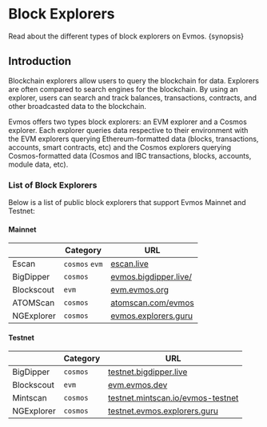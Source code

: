 <!--
order: 3
-->

# Block Explorers

Read about the different types of block explorers on Evmos. {synopsis}

## Introduction

Blockchain explorers allow users to query the blockchain for data. Explorers are often compared to search engines for the blockchain. By using an explorer, users can search and track balances, transactions, contracts, and other broadcasted data to the blockchain.

Evmos offers two types block explorers: an EVM explorer and a Cosmos explorer. Each explorer queries data respective to their environment with the EVM explorers querying Ethereum-formatted data (blocks, transactions, accounts, smart contracts, etc) and the Cosmos explorers querying Cosmos-formatted data (Cosmos and IBC transactions, blocks, accounts, module data, etc).

### List of Block Explorers

Below is a list of public block explorers that support Evmos Mainnet and Testnet:

#### Mainnet

|            | Category       | URL                                                    |
| ---------- | -------------- | ------------------------------------------------------ |
| Escan      | `cosmos` `evm` | [escan.live](https://escan.live)                       |
| BigDipper  | `cosmos`       | [evmos.bigdipper.live/](https://evmos.bigdipper.live/) |
| Blockscout | `evm`          | [evm.evmos.org](https://evm.evmos.org/)                |
| ATOMScan   | `cosmos`       | [atomscan.com/evmos](https://atomscan.com/evmos)       |
| NGExplorer | `cosmos`       | [evmos.explorers.guru](https://evmos.explorers.guru)   |

#### Testnet

|            | Category | URL                                                                            |
| ---------- | -------- | ------------------------------------------------------------------------------ |
| BigDipper  | `cosmos` | [testnet.bigdipper.live](https://testnet.evmos.bigdipper.live/)                |
| Blockscout | `evm`    | [evm.evmos.dev](https://evm.evmos.dev/)                                        |
| Mintscan   | `cosmos` | [testnet.mintscan.io/evmos-testnet](https://testnet.mintscan.io/evmos-testnet) |
| NGExplorer | `cosmos` | [testnet.evmos.explorers.guru](https://testnet.evmos.explorers.guru)           |
